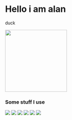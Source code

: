 # Hello i am alan


duck
<p>
<img src="https://hips.hearstapps.com/hmg-prod.s3.amazonaws.com/images/how-to-keep-ducks-call-ducks-1615457181.jpg" width="200px">
</p>

### Some stuff I use
![](https://img.shields.io/badge/Arch-gray?style=flat&logo=Arch%20Linux&label=OS&color=FFF0F5)
![](https://img.shields.io/badge/Alacritty-gray?style=flat&logo=alacritty&label=Terminal&color=FAEBD7)
![](https://img.shields.io/badge/Py-gray?style=flat&logo=python&label=Lang&color=F0FFF0)
![](https://img.shields.io/badge/Rs-gray?style=flat&logo=rust&label=Lang&color=F0FFF0)
![](https://img.shields.io/badge/VS-gray?style=flat&logo=visualstudiocode&label=Editor&color=F0F8FF)
![](https://img.shields.io/badge/Atom-gray?style=flat&logo=atom&label=Editor&color=FFF0F5)
